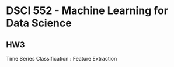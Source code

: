 # DSCI 552 - Machine Learning for Data Science

## HW3  

Time Series Classification : Feature Extraction
